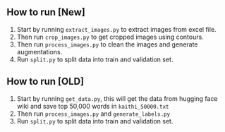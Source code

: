 ## How to run [New]
1. Start by running ```extract_images.py``` to extract images from excel file.
2. Then run ```crop_images.py``` to get cropped images using contours.
2. Then run ```process_images.py``` to clean the images and generate augmentations.
3. Run ```split.py``` to split data into train and validation set.



## How to run [OLD]
1. Start by running ```get_data.py```, this will get the data from hugging face wiki and save top 50,000 words in ```kaithi_50000.txt```
2. Then run ```process_images.py``` and ```generate_labels.py```
3. Run ```split.py``` to split data into train and validation set.